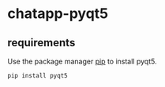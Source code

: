 # chatapp-pyqt5

## requirements

Use the package manager [pip](https://pip.pypa.io/en/stable/) to install pyqt5.

```bash
pip install pyqt5
```
